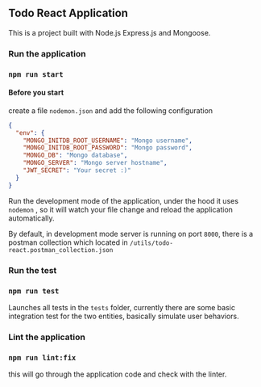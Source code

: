 ## Todo React Application

This is a project built with Node.js Express.js and Mongoose.

### Run the application
### `npm run start`

#### Before you start
create a file `nodemon.json` and add the following configuration
```json
{
  "env": {
    "MONGO_INITDB_ROOT_USERNAME": "Mongo username",
    "MONGO_INITDB_ROOT_PASSWORD": "Mongo password",
    "MONGO_DB": "Mongo database",
    "MONGO_SERVER": "Mongo server hostname",
    "JWT_SECRET": "Your secret :)"
  }
}
```

Run the development mode of the application, under the hood it uses `nodemon`
, so it will watch your file change and reload the application automatically.

By default, in development mode server is running on port `8000`, there is a postman collection
which located in `/utils/todo-react.postman_collection.json`

### Run the test
### `npm run test`

Launches all tests in the `tests` folder, currently there are some basic integration
test for the two entities, basically simulate user behaviors. 

### Lint the application
### `npm run lint:fix`

this will go through the application code and check with the linter.

